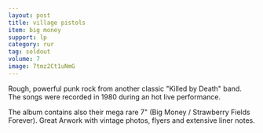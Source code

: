 ```yaml
---
layout: post
title: village pistols
item: big money
support: lp
category: rur
tag: soldout
volume: 7
image: 7tmz2Ct1uNmG
---
```


Rough, powerful punk rock from another classic "Killed by Death" band. The songs were recorded in 1980 during an hot live performance.

The album contains also their mega rare 7" (Big Money / Strawberry Fields Forever). Great Arwork with vintage photos, flyers and extensive liner notes.
